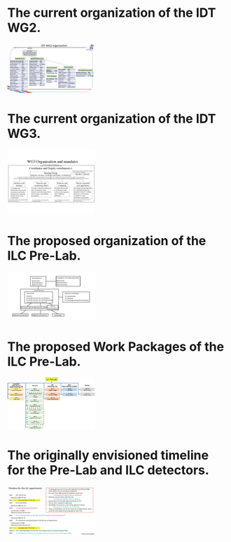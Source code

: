 # The current organization of the IDT WG2.
<img src="figures/WG2.png" width="200" /> 


# The current organization of the IDT WG3.
<img src="figures/WG3.png" width="200" /> 


# The proposed organization of the ILC Pre-Lab.
<img src="figures/Org-Chart.png" width="200" /> 


# The proposed Work Packages of the ILC Pre-Lab.
<img src="figures/WP-organisation.png" width="200" /> 


# The originally envisioned timeline for the Pre-Lab and ILC detectors.
<img src="figures/timeline.png" width="200" /> 


